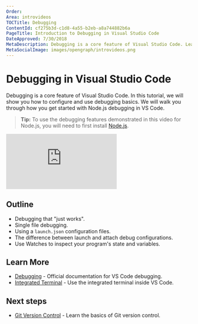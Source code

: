 ```yaml
---
Order:
Area: introvideos
TOCTitle: Debugging
ContentId: cf275b3d-c1d8-4a55-b2eb-a8a744882b6a
PageTitle: Introduction to Debugging in Visual Studio Code
DateApproved: 7/30/2018
MetaDescription: Debugging is a core feature of Visual Studio Code. Learn how to configure and use the Node.js debugger in this introductory video.
MetaSocialImage: images/opengraph/introvideos.png
---
```

# Debugging in Visual Studio Code

Debugging is a core feature of Visual Studio Code. In this tutorial, we will show you how to configure and use debugging basics. We will walk you through how you get started with Node.js debugging in VS Code.

> **Tip:** To use the debugging features demonstrated in this video for Node.js, you will need to first install [Node.js](https://nodejs.org/en/).

<iframe src="https://www.youtube.com/embed/2oFKNL7vYV8?rel=0&amp;disablekb=0&amp;modestbranding=1&amp;showinfo=0" frameborder="0" allowfullscreen></iframe>

## Outline

* Debugging that "just works".
* Single file debugging.
* Using a `launch.json` configuration files.
* The difference between launch and attach debug configurations.
* Use Watches to inspect your program's state and variables.

## Learn More

* [Debugging](/docs/editor/debugging.md) - Official documentation for VS Code debugging.
* [Integrated Terminal](/docs/editor/integrated-terminal.md) - Use the integrated terminal inside VS Code.

## Next steps

* [Git Version Control](/docs/introvideos/versioncontrol.md) - Learn the basics of Git version control.
